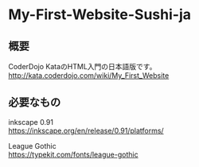 # My-First-Website-Sushi-ja
## 概要
CoderDojo KataのHTML入門の日本語版です。  
<http://kata.coderdojo.com/wiki/My_First_Website>

## 必要なもの
inkscape 0.91  
<https://inkscape.org/en/release/0.91/platforms/>

League Gothic  
<https://typekit.com/fonts/league-gothic>
